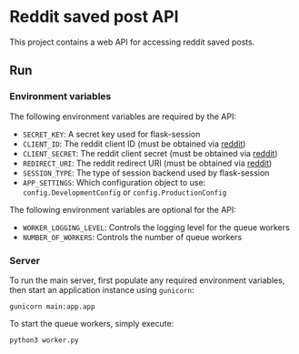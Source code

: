 # Reddit saved post API

This project contains a web API for accessing reddit saved posts.

## Run

### Environment variables

The following environment variables are required by the API:

- `SECRET_KEY`: A secret key used for flask-session
- `CLIENT_ID`: The reddit client ID (must be obtained via [reddit](https://www.reddit.com/prefs/apps))
- `CLIENT_SECRET`: The reddit client secret (must be obtained via [reddit](https://www.reddit.com/prefs/apps))
- `REDIRECT_URI`: The reddit redirect URI (must be obtained via [reddit](https://www.reddit.com/prefs/apps))
- `SESSION_TYPE`: The type of session backend used by flask-session
- `APP_SETTINGS`: Which configuration object to use: `config.DevelopmentConfig` or `config.ProductionConfig`

The following environment variables are optional for the API:

- `WORKER_LOGGING_LEVEL`: Controls the logging level for the queue workers
- `NUMBER_OF_WORKERS`: Controls the number of queue workers

### Server

To run the main server, first populate any required environment variables, then start an application instance using `gunicorn`:

```
gunicorn main:app.app
```

To start the queue workers, simply execute:

```
python3 worker.py
```